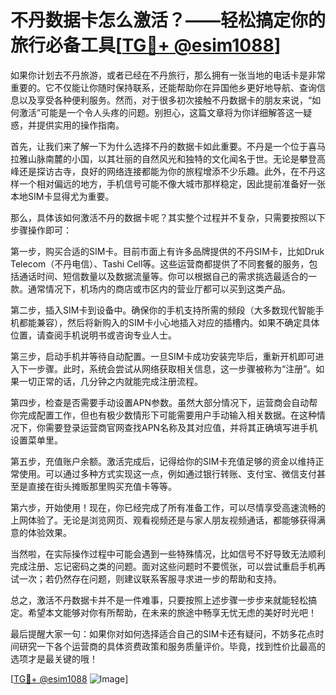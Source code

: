# 不丹数据卡怎么激活？——轻松搞定你的旅行必备工具[[TG💪+ @esim1088](https://t.me/s/esim1088)]

如果你计划去不丹旅游，或者已经在不丹旅行，那么拥有一张当地的电话卡是非常重要的。它不仅能让你随时保持联系，还能帮助你在异国他乡更好地导航、查询信息以及享受各种便利服务。然而，对于很多初次接触不丹数据卡的朋友来说，“如何激活”可能是一个令人头疼的问题。别担心，这篇文章将为你详细解答这一疑惑，并提供实用的操作指南。

首先，让我们来了解一下为什么选择不丹的数据卡如此重要。不丹是一个位于喜马拉雅山脉南麓的小国，以其壮丽的自然风光和独特的文化闻名于世。无论是攀登高峰还是探访古寺，良好的网络连接都能为你的旅程增添不少乐趣。此外，在不丹这样一个相对偏远的地方，手机信号可能不像大城市那样稳定，因此提前准备好一张本地SIM卡显得尤为重要。

那么，具体该如何激活不丹的数据卡呢？其实整个过程并不复杂，只需要按照以下步骤操作即可：

第一步，购买合适的SIM卡。目前市面上有许多品牌提供的不丹SIM卡，比如Druk Telecom（不丹电信）、Tashi Cell等。这些运营商都提供了不同套餐的服务，包括通话时间、短信数量以及数据流量等。你可以根据自己的需求挑选最适合的一款。通常情况下，机场内的商店或市区内的营业厅都可以买到这类产品。

第二步，插入SIM卡到设备中。确保你的手机支持所需的频段（大多数现代智能手机都能兼容），然后将新购入的SIM卡小心地插入对应的插槽内。如果不确定具体位置，请查阅手机说明书或咨询专业人士。

第三步，启动手机并等待自动配置。一旦SIM卡成功安装完毕后，重新开机即可进入下一步骤。此时，系统会尝试从网络获取相关信息，这一步骤被称为“注册”。如果一切正常的话，几分钟之内就能完成注册流程。

第四步，检查是否需要手动设置APN参数。虽然大部分情况下，运营商会自动帮你完成配置工作，但也有极少数情形下可能需要用户手动输入相关数据。在这种情况下，你需要登录运营商官网查找APN名称及其对应值，并将其正确填写进手机设置菜单里。

第五步，充值账户余额。激活完成后，记得给你的SIM卡充值足够的资金以维持正常使用。可以通过多种方式实现这一点，例如通过银行转账、支付宝、微信支付甚至是直接在街头摊贩那里购买充值卡等等。

第六步，开始使用！现在，你已经完成了所有准备工作，可以尽情享受高速流畅的上网体验了。无论是浏览网页、观看视频还是与家人朋友视频通话，都能够获得满意的体验效果。

当然啦，在实际操作过程中可能会遇到一些特殊情况，比如信号不好导致无法顺利完成注册、忘记密码之类的问题。面对这些问题时不要慌张，可以尝试重启手机再试一次；若仍然存在问题，则建议联系客服寻求进一步的帮助和支持。

总之，激活不丹数据卡并不是一件难事，只要按照上述步骤一步步来就能轻松搞定。希望本文能够对你有所帮助，在未来的旅途中畅享无忧无虑的美好时光吧！

最后提醒大家一句：如果你对如何选择适合自己的SIM卡还有疑问，不妨多花点时间研究一下各个运营商的具体资费政策和服务质量评价。毕竟，找到性价比最高的选项才是最关键的哦！

[[TG💪+ @esim1088](https://t.me/s/esim1088) ![Image](https://i.postimg.cc/4NQfJmqS/Snipaste-2025-05-13-00-14-12.png)]
